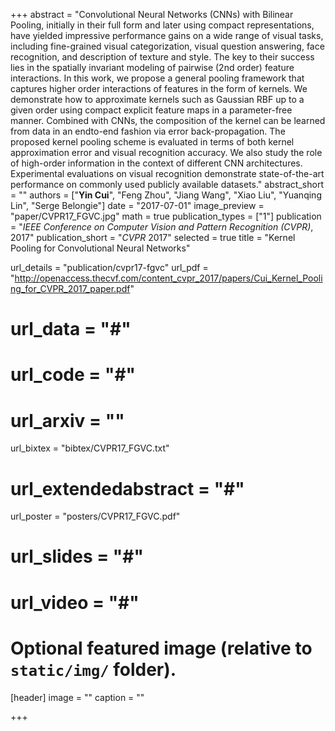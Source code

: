 +++
abstract = "Convolutional Neural Networks (CNNs) with Bilinear Pooling, initially in their full form and later using compact representations, have yielded impressive performance gains on a wide range of visual tasks, including fine-grained visual categorization, visual question answering, face recognition, and description of texture and style. The key to their success lies in the spatially invariant modeling of pairwise (2nd order) feature interactions. In this work, we propose a general pooling framework that captures higher order interactions of features in the form of kernels. We demonstrate how to approximate kernels such as Gaussian RBF up to a given order using compact explicit feature maps in a parameter-free manner. Combined with CNNs, the composition of the kernel can be learned from data in an endto-end fashion via error back-propagation. The proposed kernel pooling scheme is evaluated in terms of both kernel approximation error and visual recognition accuracy. We also study the role of high-order information in the context of different CNN architectures. Experimental evaluations on visual recognition demonstrate state-of-the-art performance on commonly used publicly available datasets."
abstract_short = ""
authors = ["**Yin Cui**", "Feng Zhou", "Jiang Wang", "Xiao Liu", "Yuanqing Lin", "Serge Belongie"]
date = "2017-07-01"
image_preview = "paper/CVPR17_FGVC.jpg"
math = true
publication_types = ["1"]
publication = "*IEEE Conference on Computer Vision and Pattern Recognition (CVPR)*, 2017"
publication_short = "*CVPR* 2017"
selected = true
title = "Kernel Pooling for Convolutional Neural Networks"

url_details = "publication/cvpr17-fgvc"
url_pdf = "http://openaccess.thecvf.com/content_cvpr_2017/papers/Cui_Kernel_Pooling_for_CVPR_2017_paper.pdf"
# url_data = "#"
# url_code = "#"
# url_arxiv = ""
url_bixtex = "bibtex/CVPR17_FGVC.txt"
# url_extendedabstract = "#"
url_poster = "posters/CVPR17_FGVC.pdf"
# url_slides = "#"
# url_video = "#"

# Optional featured image (relative to `static/img/` folder).
[header]
image = ""
caption = ""

+++
